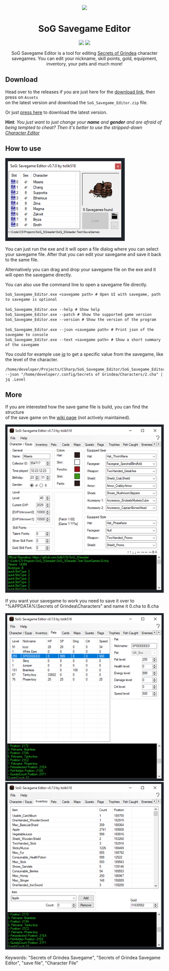 <p align="center">    
	<img src="https://returnnull.de/images/_64.png">    
</p>
<h1 align="center">SoG Savegame Editor</h1>
<p align="center"> 
  <img src="https://img.shields.io/github/v/tag/tolik518/SoG_Savegame_Editor?label=latest%20version&style=flat-square">    
  <img src="https://img.shields.io/github/downloads/tolik518/SoG_Savegame_Editor/total?style=flat-square"> 
</p> 
<p align="center"> 
SoG Savegame Editor is a tool for editing <a href="https://store.steampowered.com/app/269770/Secrets_of_Grindea/">Secrets of Grindea</a> character savegames.
You can edit your nickname, skill points, gold, equipment, inventory, your pets and much more!
</p> 

## Download
Head over to the releases if you are just here for the [download link](https://github.com/tolik518/SoG_Savegame_Editor/releases), then press on `Assets`   
on the latest version and download the `SoG_Savegame_Editor.zip` file. 

Or just [press here](https://github.com/tolik518/SoG_Savegame_Editor/releases/latest/download/SoG_Savegame_Editor.zip) to download the latest version.

**Hint**: *You just want to just change your **name** and **gender** and are afraid of being tempted to cheat? Then it's better to use the stripped-down [Character Editor](https://github.com/tolik518/sog-character-editor)*

## How to use
![SoG_Savegame_Editor](.github/screenshots/SoG_Savegame_Editor_load_0.7.0.PNG)

You can just run the exe and it will open a file dialog where you can select your savegame file.
After that you can edit your savegame and save it back to the same file.

Alternatively you can drag and drop your savegame file on the exe and it will open the savegame directly.

You can also use the command line to open a savegame file directly.
```
SoG_Savegame_Editor.exe <savegame path> # Open UI with savegame, path to savegame is optional

SoG_Savegame_Editor.exe --help # Show help
SoG_Savegame_Editor.exe --patch # Show the supported game version
SoG_Savegame_Editor.exe --version # Show the version of the program

SoG_Savegame_Editor.exe --json <savegame path> # Print json of the savegame to console
SoG_Savegame_Editor.exe --text <savegame path> # Show a short summary of the savegame
```

You could for example use [jq](https://jqlang.github.io/jq/) to get a specific value from the savegame, like the level of the character.
```
/home/developer/Projects/CSharp/SoG_Savegame_Editor/SoG_Savegame_Editor/bin/Debug/SoG_Savegame_Editor.exe --json "/home/developer/.config/Secrets of Grindea/Characters/2.cha" | jq .Level
```

## More

If you are interested how the save game file is build, you can find the structure   
of the save game on the [wiki page](https://github.com/tolik518/SoG_Savegame_Editor/wiki/Savegame-File-Structure) (not actively maintained).    
  

![SoG_Savegame_Editor](.github/screenshots/SoG_Savegame_Editor_main_0.7.0.PNG)  
  
If you want your savegame to work you need to save it over to "%APPDATA%\Secrets of Grindea\Characters" and name it 0.cha to 8.cha
  
![SoG_Savegame_Editor](.github/screenshots/SoG_Savegame_Editor_pets_0.7.0.PNG)
![SoG_Savegame_Editor](.github/screenshots/SoG_Savegame_Editor_items_0.7.0.PNG)

Keywords: "Secrets of Grindea Savegame", "Secrets of Grindea Savegame Editor", "save file", "Character File"
